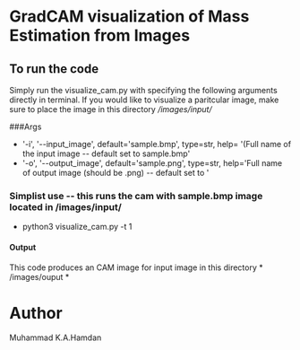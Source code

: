 # GradCAM visualization of Mass Estimation from Images

## To run the code
Simply run the visualize_cam.py with specifying the following arguments directly in terminal.
If you would like to visualize a paritcular image, make sure to place the image in this directory */images/input/*

###Args
* '-i', '--input_image', default='sample.bmp', type=str, help= '(Full name of the input image -- default set to sample.bmp'
* '-o', '--output_image', default='sample.png', type=str,   help='Full name of output image (should be .png) -- default set to '

### Simplist use  -- this runs the cam with sample.bmp image located in /images/input/ 
 - python3 visualize_cam.py -t 1 

#### Output
This code produces an CAM image for input image in this directory * /images/ouput *


# Author
Muhammad K.A.Hamdan
